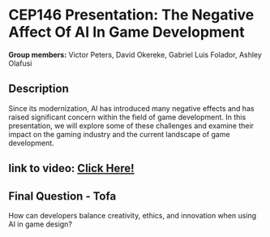 # CEP146 Presentation: The Negative Affect Of AI In Game Development 

 **Group members:** Victor Peters, David Okereke, Gabriel Luis Folador, Ashley Olafusi

## Description
 Since its modernization, AI has introduced many negative effects and has raised significant concern within the field of game development. In this presentation, we will explore some of these challenges and examine their impact on the gaming industry and the current landscape of game development.

## link to video: [Click Here!](https://youtu.be/tM4NmTaP6oU)

## Final Question - Tofa
How can developers balance creativity, ethics, and innovation when using AI in game design?
